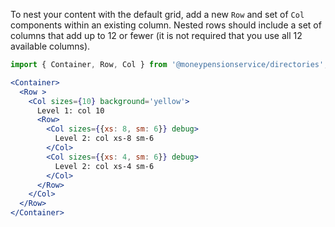 To nest your content with the default grid, add a new `Row` and set of `Col` components within an existing column. Nested rows should include a set of columns that add up to 12 or fewer (it is not required that you use all 12 available columns).

```jsx
import { Container, Row, Col } from '@moneypensionservice/directories';

<Container>
  <Row >
    <Col sizes={10} background='yellow'>
      Level 1: col 10
      <Row>
        <Col sizes={{xs: 8, sm: 6}} debug>
          Level 2: col xs-8 sm-6
        </Col>
        <Col sizes={{xs: 4, sm: 6}} debug>
          Level 2: col xs-4 sm-6
        </Col>
      </Row>
    </Col>
  </Row>
</Container>
```
